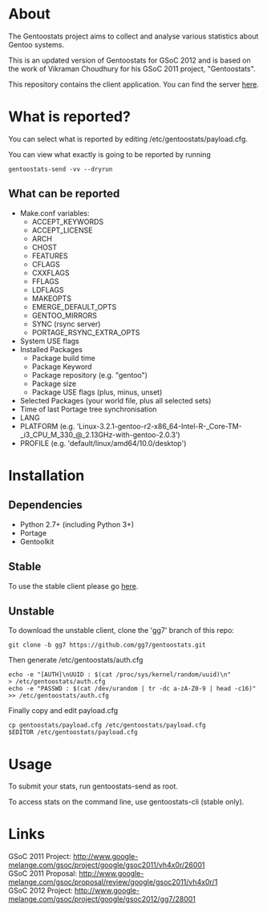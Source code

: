 About
=====

The Gentoostats project aims to collect and analyse various statistics about
Gentoo systems.

This is an updated version of Gentoostats for GSoC 2012 and is based on the work
of Vikraman Choudhury for his GSoC 2011 project, "Gentoostats".

This repository contains the client application. You can find the server
[here](https://github.com/gg7/gentoostats_server).

What is reported?
=================

You can select what is reported by editing /etc/gentoostats/payload.cfg.

You can view what exactly is going to be reported by running

    gentoostats-send -vv --dryrun

What can be reported
--------------------

* Make.conf variables:
    - ACCEPT\_KEYWORDS
    - ACCEPT\_LICENSE
    - ARCH
    - CHOST
    - FEATURES
    - CFLAGS
    - CXXFLAGS
    - FFLAGS
    - LDFLAGS
    - MAKEOPTS
    - EMERGE\_DEFAULT\_OPTS
    - GENTOO\_MIRRORS
    - SYNC (rsync server)
    - PORTAGE\_RSYNC\_EXTRA\_OPTS
* System USE flags
* Installed Packages
    - Package build time
    - Package Keyword
    - Package repository (e.g. "gentoo")
    - Package size
    - Package USE flags (plus, minus, unset)
* Selected Packages (your world file, plus all selected sets)
* Time of last Portage tree synchronisation
* LANG
* PLATFORM
  (e.g. 'Linux-3.2.1-gentoo-r2-x86\_64-Intel-R-\_Core-TM-\_i3\_CPU\_M\_330\_@\_2.13GHz-with-gentoo-2.0.3')
* PROFILE (e.g. 'default/linux/amd64/10.0/desktop')

Installation
============

Dependencies
------------

* Python 2.7+ (including Python 3+)
* Portage
* Gentoolkit

Stable
------

To use the stable client please go
[here](https://github.com/vh4x0r/gentoostats).

Unstable
--------

To download the unstable client, clone the 'gg7' branch of this repo:

    git clone -b gg7 https://github.com/gg7/gentoostats.git

Then generate /etc/gentoostats/auth.cfg

    echo -e "[AUTH]\nUUID : $(cat /proc/sys/kernel/random/uuid)\n"         > /etc/gentoostats/auth.cfg
    echo -e "PASSWD : $(cat /dev/urandom | tr -dc a-zA-Z0-9 | head -c16)" >> /etc/gentoostats/auth.cfg

Finally copy and edit payload.cfg

    cp gentoostats/payload.cfg /etc/gentoostats/payload.cfg
    $EDITOR /etc/gentoostats/payload.cfg

Usage
=====

To submit your stats, run gentoostats-send as root.

To access stats on the command line, use gentoostats-cli (stable only).

Links
=====

GSoC 2011 Project:  http://www.google-melange.com/gsoc/project/google/gsoc2011/vh4x0r/26001  
GSoC 2011 Proposal: http://www.google-melange.com/gsoc/proposal/review/google/gsoc2011/vh4x0r/1  
GSoC 2012 Project:  http://www.google-melange.com/gsoc/project/google/gsoc2012/gg7/28001  
